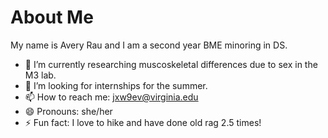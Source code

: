 # About Me 


My name is Avery Rau and I am a second year BME minoring in DS.

- 🔭 I’m currently researching muscoskeletal differences due to sex in the M3 lab.
- 🤔 I’m looking for internships for the summer. 
- 📫 How to reach me: jxw9ev@virginia.edu
- 😄 Pronouns: she/her
- ⚡ Fun fact: I love to hike and have done old rag 2.5 times!
